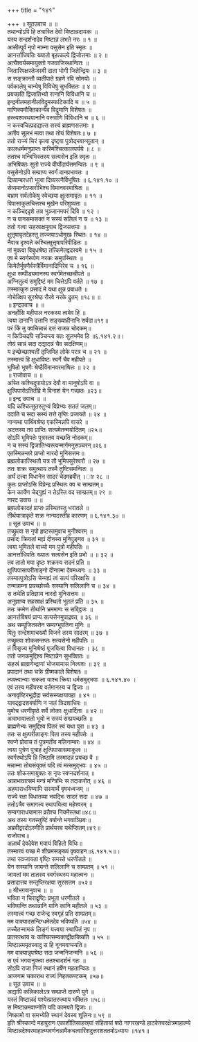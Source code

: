 +++
title = "१४१"

+++
॥ सूतउवाच ॥ ॥  
तथान्योऽपि हि तत्रास्ति देवो मिष्टान्नदायकः ॥  
यस्य सन्दर्शनादेव मिष्टान्नं लभते नरः ॥ १ ॥  
आसीत्पूर्वं नृपो नाम्ना वसुसेन इति स्मृतः ॥  
आनर्त्ताधिपतिः ख्यातो बृहत्कल्पे द्विजोत्तमाः ॥ २ ॥  
अत्यैश्वर्यसमायुक्तो गजवाजिरथान्वितः ॥  
जितारिपक्षस्तेजस्वी दाता भोगी जितेन्द्रियः ॥ ३ ॥  
स सङ्क्रान्तौ व्यतीपाते ग्रहणे रवि सोमयोः ॥  
पर्वकालेषु चान्येषु विविधेषु सुभक्तितः ॥ ४ ॥  
प्रयच्छति द्विजातिभ्यो रत्नानि विविधानि च ॥  
इन्द्रनीलमहानीलविद्रुमस्फटिकादि च ॥ ५ ॥  
माणिक्यमौक्तिकान्येव विद्रुमाणि विशेषतः ॥  
हस्त्यश्वरथयानानि वस्त्राणि विविधानि च ॥ ६ ॥  
न कस्यचित्प्रदद्यात्स सस्यं ब्राह्मणसत्तमाः ॥  
अतीव सुलभं मत्वा तथा तोयं विशेषतः॥ ७ ॥  
ततो राज्यं चिरं कृत्वा दृष्ट्वा पुत्रोद्भवान्सुतान् ॥  
कालधर्ममनुप्राप्तः कस्मिंश्चित्कालपर्यये ॥ ८ ॥  
ततश्च मन्त्रिभिस्तस्य सत्यसेन इति स्मृतः ॥  
अभिषिक्तः सुतो राज्ये वीर्योदार्यसमन्वितः ॥ ९ ॥  
वसुसेनोऽपि सम्प्राप्य स्वर्गं दानप्रभावतः ॥  
दिव्याम्बरधरो भूत्वा दिव्यरत्नैर्विभूषितः ॥ ६.१४१.१० ॥  
सेव्यमानोऽप्सरोभिश्च विमानवरमाश्रितः ॥  
बभ्राम सर्वलोकेषु स्वेच्छया क्षुत्समावृतः ॥ ११ ॥  
पिपासाकुलचित्तश्च मुखेन परिशुष्यता ॥  
न कञ्चिद्ददृशे तत्र भुञ्जानमपरं दिवि ॥ १२ ।  
न च पानसमासक्तं न सस्यं सलिलं न च ॥ १३ ॥  
ततो गत्वा सहस्राक्षमुवाच द्विजसत्तमाः ॥  
क्षुत्तृषावृतदेहस्तु लज्जयाऽधोमुखः स्थितः ॥ १४ ॥  
नैवात्र दृश्यते कश्चित्क्षुत्तृषापरिपीडितः ॥  
मां मुक्त्वा विबुधश्रेष्ठ तत्किमेतद्वदस्वमे ॥ १५ ॥  
एष मे स्वर्गरूपेण नरकः समुपस्थितः ॥  
किमेतैर्भूषणैर्वस्त्रैर्विमानादिभिरेव च ॥ १६ ॥  
क्षुधा सम्पीड्यमानस्य स्वर्गमेतच्छचीपते ॥  
अग्नितुल्यं समुद्दिष्टं मम चित्तेऽपि वर्तते ॥ १७ ॥  
तस्मात्कुरु प्रसादं मे यथा क्षुन्न प्रबाधते ॥  
नोचेत्क्षिप सुरश्रेष्ठ रौरवे नरके द्रुतम् ॥१८॥ ॥  
॥ इन्द्रउवाच ॥ ॥  
अनर्होसि महीपाल नरकस्य त्वमेव हि ॥  
त्वया दानानि दत्तानि सङ्ख्याहीनानि सर्वदा॥१९॥  
परं किं तु क्वचिन्नान्नं दत्तं राजन्न चोदकम्॥  
न किञ्चिदपि सञ्चिन्त्य यतः सुलभमेव हि ॥६.१४१.२॥।  
तोयं सान्नं सदा दद्यादन्नं चैव सदक्षिणम्॥  
य इच्छेच्छाश्वतीं तृप्तिमिह लोके परत्र च ॥ २१ ॥  
तस्मात्त्वं हि क्षुधाविष्टः स्वर्गे चैव महीपते ॥  
भूषितो भूषणैः श्रेष्ठैर्विमानवरमाश्रितः ॥ २२ ॥  
॥ राजोवाच ॥ ॥  
अस्ति कश्चिदुपायोऽत्र देवौ वा मानुषोऽपि वा ॥  
क्षुत्पिपासेऽतितीव्रे मे विनाशं येन गच्छतः ॥२३॥  
॥ इन्द्र उवाच ॥ ॥  
यदि कश्चित्सुतस्तुभ्यं विप्रेभ्यः सततं जलम्॥  
ददाति च सदा सस्यं तत्ते तृप्तिः प्रजायते ॥ २४ ॥  
नान्यथा पार्थिवश्रेष्ठ एकस्मिन्नपि वासरे ॥  
अदत्तस्य तव प्राप्तिः सत्यमेतन्मयोदितम् ॥२५॥  
सोऽपि भूमिपतेः पुत्रस्तव यच्छति नोदकम्॥  
न च सस्यं द्विजातिभ्यस्त्वन्मार्गमनुसञ्चरन्॥२६॥  
एतस्मिन्नन्तरे प्राप्तो नारदो मुनिसत्तमः॥  
ब्रह्मलोकात्स्थितौ यत्र तौ भूमिपसुरेश्वरौ ॥ २७ ॥  
ततः शक्रः समुत्थाय तस्मै तुष्टिसमन्वितः ॥  
अर्घं दत्त्वा विधानेन सादरं चेदमब्रवीत् ।ाr २८ ॥  
कुतः प्राप्तोऽसि विप्रेन्द्र प्रस्थितः क्व च साम्प्रतम्॥  
केन कार्येण चेद्गुह्यं न तेऽस्ति वद साम्प्रतम्॥ २९ ॥  
नारद उवाच ॥ ॥  
ब्रह्मलोकादहं प्राप्तः प्रस्थितस्तु धरातले ॥  
तीर्थयात्राकृते शक्र नान्यदस्तीह कारणम् ॥ ६.१४१.३० ॥  
॥ सूत उवाच ॥ ॥  
तच्छ्रुत्वा स नृपो हृष्टस्तमुवाच मुनीश्वरम् ॥  
प्रसादः क्रियतां मह्यं दीनस्य मुनिपुङ्गव ॥ ३१ ॥  
त्वया भूमितले वाच्यो मम पुत्रो महीपतिः ॥  
आनर्त्ताधिपतिः ख्यातः सत्यसेन इति प्रभो ॥ ॥ ३२ ॥  
तव तातो मया दृष्टः शक्रस्य सदनं प्रति ॥  
क्षुत्पिपासापरीताङ्गो दीनात्मा देवमध्यगः ॥ ३३ ॥  
तस्मात्पुत्रोऽसि चेन्मह्यं त्वं सत्यं परिरक्षसि ॥  
तन्मन्नाम्ना प्रयच्छोच्चैः सस्यानि सलिलानि च ॥ ३४ ॥  
स तथेति प्रतिज्ञाय नारदो मुनिसत्तमः ॥  
अनुज्ञाप्य सहस्राक्षं प्रस्थितो भूतलं प्रति ॥ ३५ ॥  
ततः क्रमेण तीर्थानि भ्रममाणः स सद्द्विजः ॥  
आनर्त्तविषयं प्राप्य सत्यसेनमुपाद्रवत् ॥ ३६ ॥  
अथ सम्पूजितस्तेन सम्यग्भूपतिना मुनिः ॥  
पितुः सन्देशमाचख्यौ विजने तस्य सादरम् ॥ ३७ ॥  
तच्छ्रुत्वा शोकसन्तप्तः सत्यसेनो महीपतिः ॥  
तं विसृज्य मुनिश्रेष्ठं पूजयित्वा विधानतः । ३८ ॥  
ततो जनकमुद्दिश्य मिष्टान्नेन सुभक्तितः ॥  
सहस्रं ब्राह्मणेन्द्राणां भोजयामास नित्यशः ॥ ३९ ॥  
प्रपादानं तथा चक्रे ग्रीष्मकाले विशेषतः ॥  
त्यक्त्वान्याः सकला याश्च क्रिया धर्मसमुद्भवाः ॥ ६.१४१.४० ।  
एवं तस्य महीपस्य वर्तमानस्य च द्विजाः ॥  
अनावृष्टिरभूद्रौद्रा सर्वसस्यक्षयावहा ॥ ४१ ॥  
यावद्द्वादशवर्षाणि न जलं त्रिदशाधिपः ॥  
मुमोच धरणीपृष्ठे सर्वे लोकाः क्षुधार्दिताः ॥ ४२ ॥  
अत्राभावात्ततो भूयो न सस्यं सम्प्रयच्छति ॥  
ब्राह्मणेभ्यः समुद्दिश्य पितरं स्वं यथा पुरा ॥ ४३ ॥  
ततः स क्षुत्परीताङ्गः पिता तस्य महीपतेः ॥  
स्वप्ने प्रोवाच तं पुत्रमतीव मलिनाम्बरः ॥ ४४ ॥  
त्वया पुत्रेण पुत्राहं क्षुत्पिपासासमाकुलः ॥  
स्वर्गस्थोऽपि हि तिष्ठामि तस्मादन्नं प्रयच्छ वै ॥  
मन्नाम्ना तोयसंयुक्तं यदि त्वं मत्समुद्भवः ॥ ४५ ॥  
ततः शोकसमायुक्तः स नृपः स्वप्नदर्शनात् ॥  
अन्नाभावात्समं मन्त्रं मन्त्रिभिः स तदाकरोत् ॥ ४६ ॥  
अहमाराधयिष्यामि सस्यार्थे वृषभध्वजम् ॥  
राज्ये रक्षा विधातव्या भवद्भिः सादरं सदा ॥ ४७ ॥  
ततोऽत्रैव समागत्य स्थापयित्वा महेश्वरम् ॥  
सम्यगाराधयामास व्रतैश्च नियमैस्तथा॥४८॥  
अथ तस्य गतस्तुष्टिं वर्षान्ते भगवाञ्छिवः॥  
अब्रवीद्वरदोऽस्मीति प्रार्थयस्व यथेप्सितम्॥४९॥  
राजोवाच॥  
अन्नार्थं देवदेवेश मयायं विहितो विधिः॥  
तस्मात्त्वं यच्छ मे शीघ्रमसङ्ख्यं वृषवाहन॥६.१४१.५॥।  
तथा सञ्जायता वृष्टिः समस्ते धरणीतले ॥  
येन सस्यानि जायन्ते सलिलानि च साम्प्रतम् ॥ ५१ ॥  
जायतां मम तातस्य स्वर्गस्थस्य महात्मनः ॥  
प्रसादात्तव सन्तृप्तिरक्षया सुरसत्तम ॥५२॥  
॥ श्रीभगवानुवाच ॥ ॥  
भविता न चिराद्वृष्टिः प्रभूता धरणीतले ॥  
भविष्यन्ति तथान्नानि यानि कानि महीतले ॥ ५३ ॥  
तस्मात्त्वं गच्छ राजेन्द्र स्वगृहं प्रति साम्प्रतम्॥  
मम वाक्यादसन्दिग्धमेतदेव भविष्यति ॥५४ ॥  
तच्चैतन्मामकं लिङ्गं यत्त्वया स्थापितं नृप ॥  
प्रातरुत्थाय यः कश्चित्सम्यक्तद्वीक्षयिष्यति ॥ ५५ ॥  
मिष्टान्नममृतस्वादु स हि नूनमवाप्स्यति॥  
मम वाक्यान्नृपश्रेष्ठ सदा जन्मनिजन्मनि ॥ ५६ ॥  
स एवं भगवानुक्त्वा ततश्चादर्शनं गतः ॥  
सोऽपि राजा निजं स्थानं हर्षेण महतान्वितः ॥  
आजगाम चकाराथ राज्यं निहतकण्टकम् ॥५७॥  
॥ सूत उवाच ॥ ॥  
अद्यापि कलिकालेऽत्र सम्प्राप्ते दारुणे युगे ॥  
यस्तं मिष्टान्नदं पश्येत्प्रातरुत्थाय भक्तितः ॥५८॥  
स मिष्टान्नमवाप्नोति यदि कामयते द्विजाः ॥  
निष्कामो वा समभ्येति स्थानं देवस्य शूलिनः॥ ५९ ॥  
इति श्रीस्कान्दे महापुराण एकाशीतिसाहस्र्यां संहितायां षष्ठे नागरखण्डे हाटकेश्वरक्षेत्रमाहात्म्ये मिष्टान्नदेश्वरमाहात्म्यवर्णनन्नामैकचत्वारिंशदुत्तरशततमोऽध्यायः ॥१४१॥